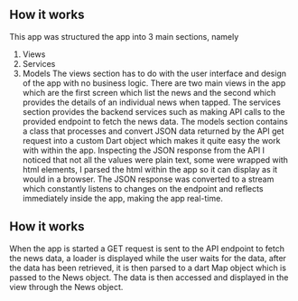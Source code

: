 ## How it works

This app was structured the app into 3 main sections, namely
1.	Views
2.	Services
3.	Models
The views section has to do with the user interface and design of the app with no business logic.
There are two main views in the app which are the first screen which list the news and the second which provides the details of an individual news when tapped.
The services section provides the backend services such as making API calls to the provided endpoint to fetch the news data.
The models section contains a class that processes and convert JSON data returned by the API get request into a custom Dart object which makes it quite easy the work with within the app.
Inspecting the JSON response from the API I noticed that not all the values were plain text, some were wrapped with html elements, I parsed the html within the app so it can display as it would in a browser.
The JSON response was converted to a stream which constantly listens to changes on the endpoint and reflects immediately inside the app, making the app real-time.

## How it works
When the app is started a GET request is sent to the API endpoint to fetch the news data, a loader is displayed while the user waits for the data, after the data has been retrieved, it is then parsed to a dart Map object which is passed to the News object. The data is then accessed and displayed in the view through the News object.
